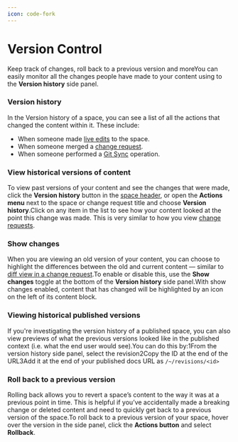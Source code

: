 ```yaml
---
icon: code-fork
---
```


# Version Control

Keep track of changes, roll back to a previous version and moreYou can easily monitor all the changes people have made to your content using to the **Version history** side panel.

### Version history <a href="#see-the-activity-of-a-specific-draft" id="see-the-activity-of-a-specific-draft"></a>

In the Version history of a space, you can see a list of all the actions that changed the content within it. These include:

* When someone made [live edits](https://app.gitbook.com/o/d8f63b60-89ae-11e7-8574-5927d48c4877/s/NkEGS7hzeqa35sMXQZ4X/collaboration/live-edits) to the space.
* When someone merged a [change request](https://app.gitbook.com/o/d8f63b60-89ae-11e7-8574-5927d48c4877/s/NkEGS7hzeqa35sMXQZ4X/collaboration/change-requests).
* When someone performed a [Git Sync](https://app.gitbook.com/o/d8f63b60-89ae-11e7-8574-5927d48c4877/s/NkEGS7hzeqa35sMXQZ4X/getting-started/git-sync) operation.

### View historical versions of content <a href="#view-historical-versions-of-content" id="view-historical-versions-of-content"></a>

To view past versions of your content and see the changes that were made, click the **Version history** button in the [space header](https://app.gitbook.com/o/d8f63b60-89ae-11e7-8574-5927d48c4877/s/NkEGS7hzeqa35sMXQZ4X/resources/gitbook-ui#space-header), or open the **Actions menu** next to the space or change request title and choose **Version history**.Click on any item in the list to see how your content looked at the point this change was made. This is very similar to how you view [change requests](https://app.gitbook.com/o/d8f63b60-89ae-11e7-8574-5927d48c4877/s/NkEGS7hzeqa35sMXQZ4X/collaboration/change-requests).

### Show changes <a href="#show-changes" id="show-changes"></a>

When you are viewing an old version of your content, you can choose to highlight the differences between the old and current content — similar to [diff view in a change request](https://app.gitbook.com/o/d8f63b60-89ae-11e7-8574-5927d48c4877/s/NkEGS7hzeqa35sMXQZ4X/collaboration/change-requests#diff-mode).To enable or disable this, use the **Show changes** toggle at the bottom of the **Version history** side panel.With show changes enabled, content that has changed will be highlighted by an icon on the left of its content block.

### Viewing historical published versions <a href="#viewing-historical-published-versions" id="viewing-historical-published-versions"></a>

If you're investigating the version history of a published space, you can also view previews of what the previous versions looked like in the published context (i.e. what the end user would see).You can do this by:1From the version history side panel, select the revision2Copy the ID at the end of the URL3Add it at the end of your published docs URL as `/~/revisions/<id>`

### Roll back to a previous version <a href="#roll-back-to-a-previous-version" id="roll-back-to-a-previous-version"></a>

Rolling back allows you to revert a space’s content to the way it was at a previous point in time. This is helpful if you’ve accidentally made a breaking change or deleted content and need to quickly get back to a previous version of the space.To roll back to a previous version of your space, hover over the version in the side panel, click the **Actions button** and select **Rollback**.

